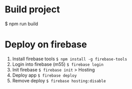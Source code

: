 # Build project
$ npm run build

# Deploy on firebase
1. Install firebase tools
`$ npm install -g firebase-tools`
2. Login into firebase (m55) `$ firebase login`
3. Init firebase `$ firebase init` > Hosting
4. Deploy app `$ firebase deploy`
5. Remove deploy `$ firebase hosting:disable`
